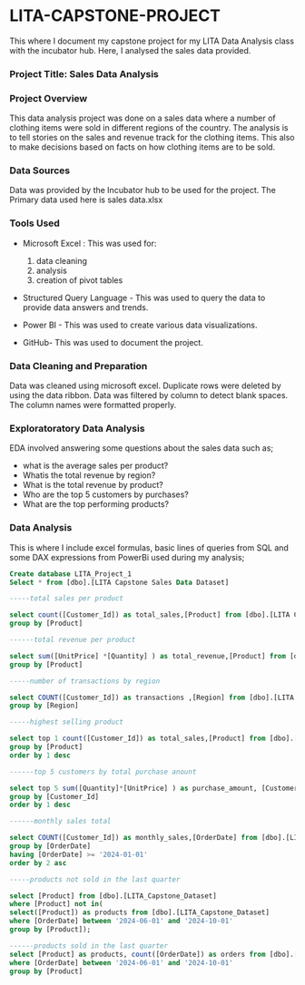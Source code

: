 # LITA-CAPSTONE-PROJECT
This where I document my capstone project for my LITA Data Analysis class with the incubator hub. Here, I analysed the sales data provided.

### Project Title: Sales Data Analysis

### Project Overview
This data analysis project was done on a sales data where a number of clothing items were sold in different regions of the country. The analysis is to tell stories on the sales and revenue track for the clothing items. This also to make decisions based on facts on how clothing items are to be sold.

### Data Sources
Data was provided by the Incubator hub to be used for the project. The Primary data used here is sales data.xlsx

### Tools Used
- Microsoft Excel : This was used for:
  1.  data cleaning
  2.  analysis 
  3.  creation of pivot tables
- Structured Query Language - This was used to query the data to provide data answers and trends.
  
- Power BI - This was used to create various data visualizations.
  
- GitHub- This was used to document the project.
  
### Data Cleaning and Preparation
Data was cleaned using microsoft excel. Duplicate rows were deleted by using the data ribbon. Data was filtered by column to detect blank spaces. The column names were formatted properly.

### Exploratoratory Data Analysis
EDA involved answering some questions about the sales data such as;
- what is the average sales per product?
- Whatis the total revenue by region?
- What is the total revenue by product?
- Who are the top 5 customers by purchases?
- What are the top performing products?

 ### Data Analysis
 This is where I include excel formulas, basic lines of queries from SQL and some 
 DAX expressions from PowerBi used during my analysis;

``` SQL
Create database LITA_Project_1
Select * from [dbo].[LITA Capstone Sales Data Dataset]

-----total sales per product

select count([Customer_Id]) as total_sales,[Product] from [dbo].[LITA Capstone Sales Data Dataset]
group by [Product]

------total revenue per product

select sum([UnitPrice] *[Quantity] ) as total_revenue,[Product] from [dbo].[LITA Capstone Sales Data Dataset]
group by [Product]

-----number of transactions by region

select COUNT([Customer_Id]) as transactions ,[Region] from [dbo].[LITA Capstone Sales Data Dataset]
group by [Region]

-----highest selling product

select top 1 count([Customer_Id]) as total_sales,[Product] from [dbo].[LITA Capstone Sales Data Dataset]
group by [Product]
order by 1 desc

------top 5 customers by total purchase anount 

select top 5 sum([Quantity]*[UnitPrice] ) as purchase_amount, [Customer_Id] from [dbo].[LITA Capstone Sales Data Dataset]
group by [Customer_Id]
order by 1 desc 

------monthly sales total

select COUNT([Customer_Id]) as monthly_sales,[OrderDate] from [dbo].[LITA Capstone Sales Data Dataset]
group by [OrderDate]
having [OrderDate] >= '2024-01-01'
order by 2 asc

-----products not sold in the last quarter

select [Product] from [dbo].[LITA_Capstone_Dataset]
where [Product] not in(
select([Product]) as products from [dbo].[LITA_Capstone_Dataset]
where [OrderDate] between '2024-06-01' and '2024-10-01'
group by [Product]);

------products sold in the last quarter
select [Product] as products, count([OrderDate]) as orders from [dbo].[LITA Capstone Sales Data Dataset]
where [OrderDate] between '2024-06-01' and '2024-10-01' 
group by [Product]
```


 
